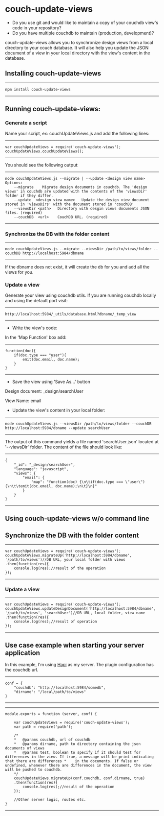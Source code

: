 # couch-update-views


- Do you use git and would like to maintain a copy of your couchdb view's code in your repository?
- Do you have multiple couchdb to maintain (production, development)?

couch-update-views allows you to synchronize design views from a local directory to your couch database. 
It will also help you update the JSON document of a view in your local directory with the view's content in the database. 


## Installing couch-update-views

----
	npm install couch-update-views
----

## Running couch-update-views: 

### Generate a script

Name your script, ex: couchUpdateViews.js and add the following lines:

----
	var couchUpdateViews = require('couch-update-views');
	couchUpdateViews.couchUpdateViews();
----

You should see the following output:

----
    node couchUpdateViews.js --migrate | --update <design view name>
    Options:
	    --migrate    Migrate design documents in couchdb. The 'design views' in couchdb are updated with the contents of the 'viewsDir' folder if they differ.
	    --update  <design view name>   Update the design view document stored in 'viewsDirs' with the document stored in 'couchDB'    
	    --viewsDir <path>   Directory with desgin views documents JSON files. (required)
	    --couchDB  <url>    CouchDB URL. (required)
----

### Synchronize the DB with the folder content

----
	node couchUpdateViews.js --migrate --viewsDir /path/to/views/folder --couchDB http://localhost:5984/dbname
----

If the dbname does not exist, it will create the db for you and add all the views for you. 

### Update a view

Generate your view using couchdb utils. If you are running couchdb locally and using the default port visit:

----
	http://localhost:5984/_utils/database.html?dbname/_temp_view
----

- Write the view's code: 

In the 'Map Function' box add:

----
	function(doc){
		if(doc.type === "user"){
			emit(doc.email, doc.name);
		}
	}
----

- Save the view using 'Save As...' button

Design document: _design/searchUser

View Name: email

- Update the view's content in your local folder:

----
	node couchUpdateViews.js --viewsDir /path/to/views/folder --couchDB http://localhost:5984/dbname --update searchUser
----

The output of this command yields a file named 'searchUser.json' located at '--viewsDir' folder. 
The content of the file should look like:

----
	{
	    "_id": "_design/searchUser",
	    "language": "javascript",
	    "views": {
	        "email": {
	            "map": "function(doc) {\n\tif(doc.type === \"user\"){\n\t\temit(doc.email, doc.name);\n\t}\n}"
	        }
	    }
	}
----

## Using couch-update-views w/o command line

## Synchronize the DB with the folder content

----
	var couchUpdateViews = require('couch-update-views');
	couchUpdateViews.migrateUp('http://localhost:5984/dbname', '/path/to/views')//DB URL, your local folder with views
	.then(function(res){
		console.log(res);//result of the operation
	});
----

### Update a view

----
	var couchUpdateViews = require('couch-update-views');
	couchUpdateViews.updateDesignDocument('http://localhost:5984/dbname', '/path/to/views', 'searchUser')//DB URL, local folder, view name
	.then(function(res){
		console.log(res);//result of operation
	});
----


## Use case example when starting your server application

In this example, I'm using [Hapi](hapijs.com) as my server. 
The plugin configuration has the couchdb url.

----
	conf = {
		"couchdb": "http://localhost:5984/somedb",
		"dirname": "/local/path/to/views"
	}
----

----

	module.exports = function (server, conf) {
		
		var couchUpdateViews = require('couch-update-views');
		var path = require('path');

		/*
		*	@params couchdb, url of couchdb
		*	@params dirname, path to directory containing the json documents of views
		*	@params test, boolean to specify if it should test for differences in the view. If true, a message will be print indicating that there are differences *	in the documents. If false or undefined, whenever there are differences in the document, the view will be pushed to couchdb. 
		*/
		couchUpdateViews.migrateUp(conf.couchdb, conf.dirname, true)
		.then(function(res){
			console.log(res);//result of the operation
		});

		//Other server logic, routes etc.
	}

	
---- 